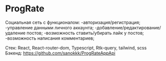 # ProgRate

Социальная сеть с функционалом:
-авторизация/регистрация;
-управление данными личного аккаунта;
-добавление/редактирование/удаление постов;
-возможность ставить/убирать лайк у постов;
-возможность написания комментариев;

Стек: React, React-router-dom, Typescript, Rtk-query, tailwind, scss
Бэкенд: https://github.com/sanokkk/ProgRateAppApi
